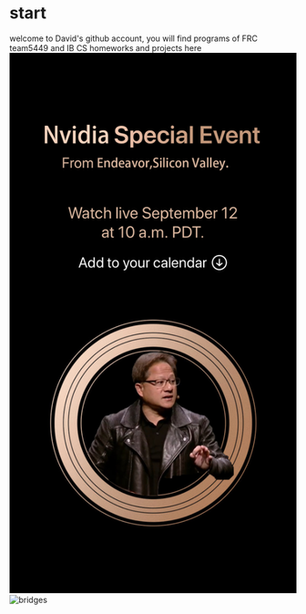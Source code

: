 # start
welcome to David's github account, 
you will find programs of FRC team5449 and IB CS homeworks and projects here
![Ironman](/Pictures/jshv2.jpg)
![bridges](/Pictures/电脑社海报2.jpg)
